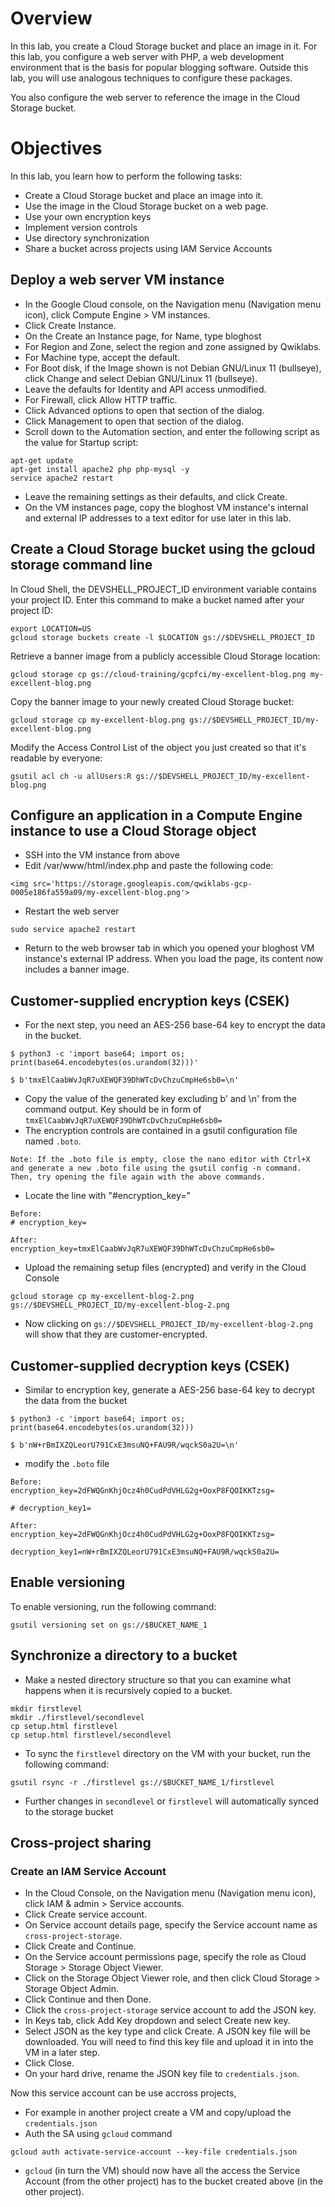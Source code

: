 # Overview

In this lab, you create a Cloud Storage bucket and place an image in it. For this lab, you configure a web server with PHP, a web development environment that is the basis for popular blogging software. Outside this lab, you will use analogous techniques to configure these packages.

You also configure the web server to reference the image in the Cloud Storage bucket.

# Objectives

In this lab, you learn how to perform the following tasks:

- Create a Cloud Storage bucket and place an image into it.
- Use the image in the Cloud Storage bucket on a web page.
- Use your own encryption keys
- Implement version controls
- Use directory synchronization
- Share a bucket across projects using IAM Service Accounts


## Deploy a web server VM instance

- In the Google Cloud console, on the Navigation menu (Navigation menu icon), click Compute Engine > VM instances.
- Click Create Instance.
- On the Create an Instance page, for Name, type bloghost
- For Region and Zone, select the region and zone assigned by Qwiklabs.
- For Machine type, accept the default.
- For Boot disk, if the Image shown is not Debian GNU/Linux 11 (bullseye), click Change and select Debian GNU/Linux 11 (bullseye).
- Leave the defaults for Identity and API access unmodified.
- For Firewall, click Allow HTTP traffic.
- Click Advanced options to open that section of the dialog.
- Click Management to open that section of the dialog.
- Scroll down to the Automation section, and enter the following script as the value for Startup script:

```
apt-get update
apt-get install apache2 php php-mysql -y
service apache2 restart
```
- Leave the remaining settings as their defaults, and click Create.
- On the VM instances page, copy the bloghost VM instance's internal and external IP addresses to a text editor for use later in this lab.

## Create a Cloud Storage bucket using the gcloud storage command line

In Cloud Shell, the DEVSHELL_PROJECT_ID environment variable contains your project ID. Enter this command to make a bucket named after your project ID:

```
export LOCATION=US
gcloud storage buckets create -l $LOCATION gs://$DEVSHELL_PROJECT_ID

```

Retrieve a banner image from a publicly accessible Cloud Storage location:

```
gcloud storage cp gs://cloud-training/gcpfci/my-excellent-blog.png my-excellent-blog.png
```

Copy the banner image to your newly created Cloud Storage bucket:

```
gcloud storage cp my-excellent-blog.png gs://$DEVSHELL_PROJECT_ID/my-excellent-blog.png
```

Modify the Access Control List of the object you just created so that it's readable by everyone:

```
gsutil acl ch -u allUsers:R gs://$DEVSHELL_PROJECT_ID/my-excellent-blog.png
```

## Configure an application in a Compute Engine instance to use a Cloud Storage object

- SSH into the VM instance from above
- Edit /var/www/html/index.php and paste the following code:

```
<img src='https://storage.googleapis.com/qwiklabs-gcp-0005e186fa559a09/my-excellent-blog.png'>
```

- Restart the web server

```
sudo service apache2 restart
```

- Return to the web browser tab in which you opened your bloghost VM instance's external IP address. When you load the page, its content now includes a banner image.


## Customer-supplied encryption keys (CSEK)

- For the next step, you need an AES-256 base-64 key to encrypt the data in the bucket.

```
$ python3 -c 'import base64; import os; print(base64.encodebytes(os.urandom(32)))'

$ b'tmxElCaabWvJqR7uXEWQF39DhWTcDvChzuCmpHe6sb0=\n'
```

- Copy the value of the generated key excluding b' and \n' from the command output. Key should be in form of `tmxElCaabWvJqR7uXEWQF39DhWTcDvChzuCmpHe6sb0=`
- The encryption controls are contained in a gsutil configuration file named `.boto`.
```
Note: If the .boto file is empty, close the nano editor with Ctrl+X and generate a new .boto file using the gsutil config -n command. Then, try opening the file again with the above commands.
```
- Locate the line with "#encryption_key="
```
Before:
# encryption_key=

After:
encryption_key=tmxElCaabWvJqR7uXEWQF39DhWTcDvChzuCmpHe6sb0=
```

- Upload the remaining setup files (encrypted) and verify in the Cloud Console
```
gcloud storage cp my-excellent-blog-2.png gs://$DEVSHELL_PROJECT_ID/my-excellent-blog-2.png
```

- Now clicking on `gs://$DEVSHELL_PROJECT_ID/my-excellent-blog-2.png` will show that they are customer-encrypted.

## Customer-supplied decryption keys (CSEK)

- Similar to encryption key, generate a AES-256 base-64 key to decrypt the data from the bucket

```
$ python3 -c 'import base64; import os; print(base64.encodebytes(os.urandom(32)))

$ b'nW+rBmIXZQLeorU791CxE3msuNQ+FAU9R/wqckS0a2U=\n'
```

- modify the `.boto` file

```
Before:
encryption_key=2dFWQGnKhjOcz4h0CudPdVHLG2g+OoxP8FQOIKKTzsg=

# decryption_key1=

After:
encryption_key=2dFWQGnKhjOcz4h0CudPdVHLG2g+OoxP8FQOIKKTzsg=

decryption_key1=nW+rBmIXZQLeorU791CxE3msuNQ+FAU9R/wqckS0a2U=
```

## Enable versioning

To enable versioning, run the following command:

```
gsutil versioning set on gs://$BUCKET_NAME_1
```

## Synchronize a directory to a bucket

- Make a nested directory structure so that you can examine what happens when it is recursively copied to a bucket.

```
mkdir firstlevel
mkdir ./firstlevel/secondlevel
cp setup.html firstlevel
cp setup.html firstlevel/secondlevel
```

- To sync the `firstlevel` directory on the VM with your bucket, run the following command:
```
gsutil rsync -r ./firstlevel gs://$BUCKET_NAME_1/firstlevel
```
- Further changes in `secondlevel` or `firstlevel` will automatically synced to the storage bucket

## Cross-project sharing

### Create an IAM Service Account
- In the Cloud Console, on the Navigation menu (Navigation menu icon), click IAM & admin > Service accounts.
- Click Create service account.
- On Service account details page, specify the Service account name as `cross-project-storage`.
- Click Create and Continue.
- On the Service account permissions page, specify the role as Cloud Storage > Storage Object Viewer.
- Click on the Storage Object Viewer role, and then click Cloud Storage > Storage Object Admin.
- Click Continue and then Done.
- Click the `cross-project-storage` service account to add the JSON key.
- In Keys tab, click Add Key dropdown and select Create new key.
- Select JSON as the key type and click Create. A JSON key file will be downloaded. You will need to find this key file and upload it in into the VM in a later step.
- Click Close.
- On your hard drive, rename the JSON key file to `credentials.json`.

Now this service account can be use accross projects, 

- For example in another project create a VM and copy/upload the `credentials.json`
- Auth the SA using `gcloud` command
```
gcloud auth activate-service-account --key-file credentials.json
```
- `gcloud` (in turn the VM) should now have all the access the Service Account (from the other project) has to the bucket created above (in the other project).
